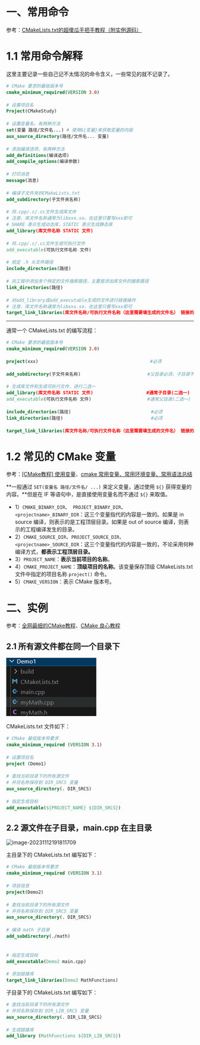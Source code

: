 # 一、常用命令

参考：[CMakeLists.txt的超傻瓜手把手教程（附实例源码）](https://blog.csdn.net/qq_38410730/article/details/102477162)

# 1.1 常用命令解释 

这里主要记录一些自己记不太情况的命令含义，一些常见的就不记录了。

```cmake
# CMake 要求的最低版本号
cmake_minimum_required(VERSION 3.0)

# 设置项目名
Project(CMakeStudy)

# 设置变量名，有两种方法
set(变量 路径/文件名...) # 使用${变量}来获取变量的内容
aux_source_directory(路径/文件名... 变量)

# 添加编译选项，有两种方法
add_definitions(编译选项)
add_compile_options(编译参数)

# 打印消息
message(消息)

# 编译子文件夹的CMakeLists.txt
add_subdirectory(子文件夹名称)

# 将.cpp/.c/.cc文件生成库文件
# 注意，库文件名称通常为libxxx.so，在这里只要写xxx即可
# SHARE 表示生成动态库，STATIC 表示生成静态库
add_library(库文件名称 STATIC 文件)

# 将.cpp/.c/.cc文件生成可执行文件
add_executable(可执行文件名称 文件)

# 规定 .h 头文件路径
include_directories(路径)

# 向工程中添加多个特定的文件搜索路径，主要是添加库文件的搜索路径
link_directories(路径)

# 对add_library或add_executable生成的文件进行链接操作
# 注意，库文件名称通常为libxxx.so，在这里只要写xxx即可
target_link_libraries(库文件名称/可执行文件名称（这里需要填生成的文件名） 链接的库文件名称)
```

***

通常一个 CMakeLists.txt 的编写流程：

```cmake
# CMake 要求的最低版本号
cmake_minimum_required(VERSION 3.0)

project(xxx)                                          #必须

add_subdirectory(子文件夹名称)                         #父目录必须，子目录不必

# 生成库文件和生成可执行文件，进行二选一
add_library(库文件名称 STATIC 文件)                    #通常子目录(二选一)
add_executable(可执行文件名称 文件)                     #通常父目录(二选一)

include_directories(路径)                              #必须
link_directories(路径)                                 #必须

target_link_libraries(库文件名称/可执行文件名称（这里需要填生成的文件名） 链接的库文件名称)       #必须
```



# 1.2 常见的 CMake 变量

参考：[[CMake教程] 使用变量](https://blog.csdn.net/maizousidemao/article/details/104096417)、[cmake 常用变量、常用环境变量、常用语法总结](https://blog.csdn.net/bytxl/article/details/50634868)

**一般通过 `SET(变量名 路径/文件名/ ...)` 来定义变量，通过使用 `${}` 获得变量的内容。**但是在 IF 等语句中，是直接使用变量名而不通过 `${}` 来取值。

* 1）`CMAKE_BINARY_DIR`、` PROJECT_BINARY_DIR`、 `<projectname>_BINARY_DIR`：这三个变量指代的内容是一致的。如果是 in source 编译，则表示的是工程顶层目录。如果是 out of source 编译，则表示的工程编译发生的目录。
* 2）`CMAKE_SOURCE_DIR`、`PROJECT_SOURCE_DIR`、` <projectname>_SOURCE_DIR`：这三个变量指代的内容是一致的，不论采用何种编译方式，**都表示工程顶层目录。**
* 3）`PROJECT_NAME`：**表示当前项目的名称**。
* 4）`CMAKE_PROJECT_NAME`：**顶级项目的名称**。该变量保存顶级 CMakeLists.txt 文件中指定的项目名称 `project()` 命令。
* 5）`CMAKE_VERSION`：表示 CMake 版本号。



# 二、实例

参考：[全网最细的CMake教程](https://zhuanlan.zhihu.com/p/534439206)、[CMake 良心教程](https://zhuanlan.zhihu.com/p/500002865)

## 2.1 所有源文件都在同一个目录下

![image-20231112191328313](Image/CMakeLists目录结构1.png)

CMakeLists.txt 文件如下：

```cmake
# CMake 最低版本号要求
cmake_minimum_required (VERSION 3.1)

# 设置项目名
project (Demo1)

# 查找当前目录下的所有源文件
# 并将名称保存到 DIR_SRCS 变量
aux_source_directory(. DIR_SRCS)

# 指定生成目标
add_executable(${PROJECT_NAME} ${DIR_SRCS})
```



## 2.2 源文件在子目录，main.cpp 在主目录

![image-20231112191811709](E:/image/md_image/image-20231112191811709.png)

主目录下的 CMakeLists.txt 编写如下：

```cmake
# CMake 最低版本号要求
cmake_minimum_required (VERSION 3.1)

# 项目信息
project(Demo2)

# 查找当前目录下的所有源文件
# 并将名称保存到 DIR_SRCS 变量
aux_source_directory(. DIR_SRCS)

# 编译 math 子目录
add_subdirectory(./math)


# 指定生成目标 
add_executable(Demo2 main.cpp)

# 添加链接库
target_link_libraries(Demo2 MathFunctions)
```

子目录下的 CMakeLists.txt 编写如下：

```cmake
# 查找当前目录下的所有源文件
# 并将名称保存到 DIR_LIB_SRCS 变量
aux_source_directory(. DIR_LIB_SRCS)

# 生成链接库
add_library (MathFunctions ${DIR_LIB_SRCS})
```

